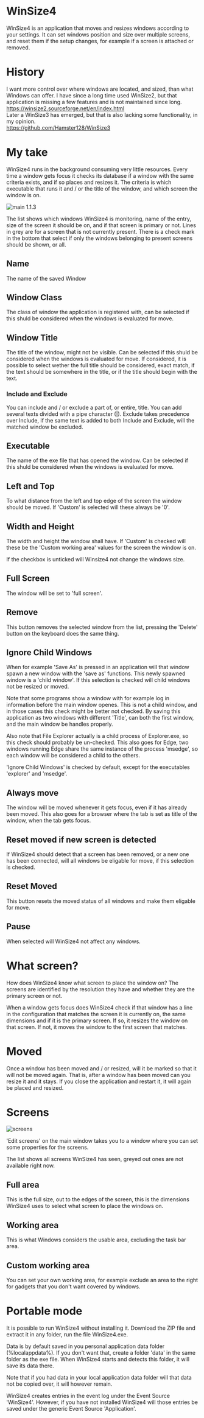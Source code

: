 # WinSize4
WinSize4 is an application that moves and resizes windows according to your settings. It can set windows position and size over multiple screens, and reset them if the setup changes, for example if a screen is attached or removed.
# History
I want more control over where windows are located, and sized, than what Windows can offer.
I have since a long time used WinSize2, but that application is missing a few features and is not maintained since long.<br>
https://winsize2.sourceforge.net/en/index.html <br>
Later a WinSize3 has emerged, but that is also lacking some functionality, in my opinion.<br>
https://github.com/Hamster128/WinSize3 <br>
# My take
WinSize4 runs in the background consuming very little resources. Every time a window gets focus it checks its database if a window with the same criteria exists, and if so places and resizes it. The criteria is which executable that runs it and / or the title of the window, and which screen the window is on.

![main 1.1.3](https://github.com/user-attachments/assets/bc878d8d-49c9-4b3c-9bb7-b23af5ac10f8)

The list shows which windows WinSize4 is monitoring, name of the entry, size of the screen it should be on, and if that screen is primary or not. Lines in grey are for a screen that is not currently present. There is a check mark in the bottom that select if only the windows belonging to present screens should be shown, or all.
## Name
The name of the saved Window
## Window Class
The class of window the application is registered with, can be selected if this shuld be considered when the windows is evaluated for move.

## Window Title

The title of the window, might not be visible. Can be selected if this shuld be considered when the windows is evaluated for move. If considered, it is possible to select wether the full title should be considered, exact match, if the text should be somewhere in the title, or if the title should begin with the text.

### Include and Exclude

You can include and / or exclude a part of, or entire, title. You can add several texts divided with a pipe character (|). Exclude takes precedence over Include, if the same text is added to both Include and Exclude, will the matched window be excluded.

## Executable

The name of the exe file that has opened the window. Can be selected if this shuld be considered when the windows is evaluated for move.

## Left and Top

To what distance from the left and top edge of the screen the window should be moved. If 'Custom' is selected will these always be '0'.

## Width and Height

The width and height the window shall have. If 'Custom' is checked will these be the 'Custom working area' values for the screen the window is on.

If the checkbox is unticked will Winsize4 not change the windows size.

## Full Screen

The window will be set to 'full screen'.

## Remove

This button removes the selected window from the list, pressing the 'Delete' button on the keyboard does the same thing.

## Ignore Child Windows

When for example 'Save As' is pressed in an application will that window spawn a new window with the 'save as' functions. This newly spawned window is a 'child window'. If this selection is checked will child windows not be resized or moved.

Note that some programs show a window with for example log in information before the main window openes. This is not a child window, and in those cases this check might be better not checked. By saving this application as two windows with different 'Title', can both the first window, and the main window be handles properly.

Also note that File Explorer actually is a child process of Explorer.exe, so this check should probably be un-checked. This also goes for Edge, two windows running Edge share the same instance of the process 'msedge', so each window will be considered a child to the others.

'Ignore Child Windows' is checked by default, except for the executables 'explorer' and 'msedge'.

## Always move
The window will be moved whenever it gets focus, even if it has already been moved. This also goes for a browser where the tab is set as title of the window, when the tab gets focus.

## Reset moved if new screen is detected

If WinSize4 should detect that a screen has been removed, or a new one has been connected, will all windows be eligable for move, if this selection is checked.

## Reset Moved

This button resets the moved status of all windows and make them eligable for move.

## Pause
When selected will WinSize4 not affect any windows.

# What screen?
How does WinSize4 know what screen to place the window on? The screens are identified by the resolution they have and whether they are the primary screen or not.

When a window gets focus does WinSize4 check if that window has a line in the configuration that matches the screen it is currently on, the same dimensions and if it is the primary screen. If so, it resizes the window on that screen. If not, it moves the window to the first screen that matches.

# Moved

Once a window has been moved and / or resized, will it be marked so that it will not be moved again. That is, after a window has been moved can you resize it and it stays. If you close the application and restart it, it will again be placed and resized.

# Screens
![screens](https://github.com/tomasrudh/WinSize4/assets/24943208/c6a41d69-c880-425b-9f55-9a07c9faebe5)


'Edit screens' on the main window takes you to a window where you can set some properties for the screens.

The list shows all screens WinSize4 has seen, greyed out ones are not available right now.

## Full area
This is the full size, out to the edges of the screen, this is the dimensions WinSize4 uses to select what screen to place the windows on.

## Working area
This is what Windows considers the usable area, excluding the task bar area.

## Custom working area
You can set your own working area, for example exclude an area to the right for gadgets that you don't want covered by windows.

# Portable mode
It is possible to run WinSize4 without installing it. Download the ZIP file and extract it in any folder, run the file WinSize4.exe.

Data is by default saved in you personal application data folder (%localappdata%). If you don't want that, create  a folder 'data' in the same folder as the exe file. When WinSize4 starts and detects this folder, it will save its data there.

Note that if you had data in your local application data folder will that data not be copied over, it will however remain.

WinSize4 creates entries in the event log under the Event Source 'WinSize4'. However, if you have not installed WinSize4 will those entries be saved under the generic Event Source 'Application'.